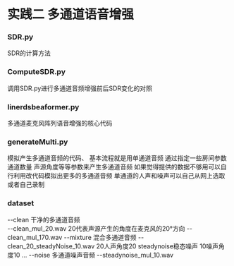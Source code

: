 # 实践二 多通道语音增强 

### SDR.py 
SDR的计算方法 

### ComputeSDR.py 
调用SDR.py进行多通道音频增强前后SDR变化的对照 

### linerdsbeaformer.py 
多通道麦克风阵列语音增强的核心代码

### generateMulti.py 
模拟产生多通道音频的代码、
基本流程就是用单通道音频 通过指定一些房间参数 通道数量 声源角度等等参数来产生多通道音频
如果觉得提供的数据不够用可以自行利用改代码模拟出更多的多通道音频
单通道的人声和噪声可以自己从网上选取或者自己录制



### dataset 
--clean 干净的多通道音频\
  --clean_mul_20.wav 20代表声源产生的角度在麦克风的20°方向
  --clean_mul_170.wav
--mixture  混合多通道音频
  --clean_20_steadyNoise_10.wav  20人声角度20 steadynoise稳态噪声 10噪声角度10 
  ... 
--noise 多通道噪声音频
  --steadynoise_mul_10.wav 
